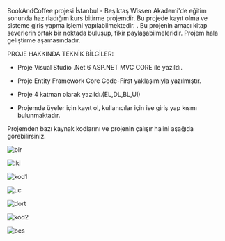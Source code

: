 BookAndCoffee projesi İstanbul - Beşiktaş Wissen Akademi'de eğitim sonunda hazırladığım kurs bitirme projemdir. Bu projede kayıt olma ve sisteme giriş yapma işlemi yapılabilmektedir. . Bu projenin amacı kitap severlerin ortak bir noktada buluşup, fikir paylaşabilmeleridir. Projem hala geliştirme aşamasındadır.

PROJE HAKKINDA TEKNİK BİLGİLER:

- Proje Visual Studio .Net 6 ASP.NET MVC CORE ile yazıldı.

- Proje Entity Framework Core Code-First yaklaşımıyla yazılmıştır.

- Proje 4 katman olarak yazıldı.(EL,DL,BL,UI)

- Projemde üyeler için kayıt ol, kullanıcılar için ise giriş yap kısmı bulunmaktadır.

Projemden bazı kaynak kodlarını ve projenin çalışır halini aşağıda görebilirsiniz.

![bir](https://user-images.githubusercontent.com/94785926/224571462-16dba67b-6993-42af-90b1-c201c967ab6b.png)

![iki](https://user-images.githubusercontent.com/94785926/224571511-7db48f5c-1090-47fe-81d5-d61eb1d397d6.png)

![kod1](https://user-images.githubusercontent.com/94785926/224571558-d5d66822-cfe2-404a-ad08-1702cba19d84.png) 

![uc](https://user-images.githubusercontent.com/94785926/224571569-5c5826bb-ffa3-411e-a850-48febf964f16.png)

![dort](https://user-images.githubusercontent.com/94785926/224571598-20df475c-287f-4462-bce3-a394abadc7de.png)

![kod2](https://user-images.githubusercontent.com/94785926/224571694-2d57208b-a162-4283-8815-003e2238797b.png)

![bes](https://user-images.githubusercontent.com/94785926/224571706-1a8c2e65-4cf6-4e33-b417-28fa18ae4f9a.png)

